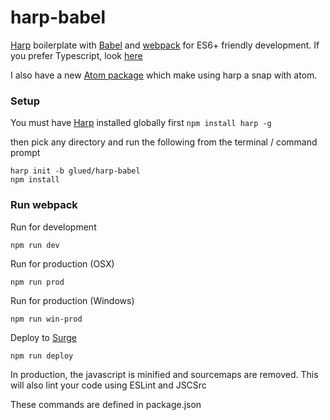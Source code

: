 [Surge]:https://surge.sh
[Harp]:http://harpjs.com/
[Atom]:https://atom.io/
[Babel]:http://babeljs.io
[webpack]:https://webpack.github.io/

# harp-babel

[Harp] boilerplate with [Babel] and [webpack] for ES6+ friendly development.
If you prefer Typescript, look [here](https://github.com/glued/harp-typescript)

I also have a new [Atom package](https://github.com/glued/harpy) which make using harp a snap with atom.

### Setup
You must have [Harp] installed globally first `npm install harp -g`

then pick any directory and run the following from the terminal / command prompt

    harp init -b glued/harp-babel
    npm install


### Run webpack
Run for development
```
npm run dev
```
Run for production (OSX)
```
npm run prod
```

Run for production (Windows)
```
npm run win-prod
```

Deploy to [Surge]
```
npm run deploy
```
In production, the javascript is minified and sourcemaps are removed.
This will also lint your code using ESLint and JSCSrc

These commands are defined in package.json
